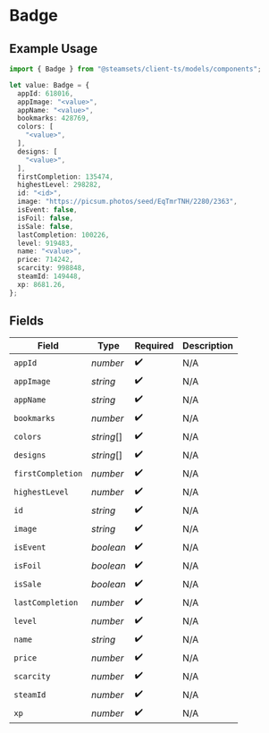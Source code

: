 # Badge

## Example Usage

```typescript
import { Badge } from "@steamsets/client-ts/models/components";

let value: Badge = {
  appId: 618016,
  appImage: "<value>",
  appName: "<value>",
  bookmarks: 428769,
  colors: [
    "<value>",
  ],
  designs: [
    "<value>",
  ],
  firstCompletion: 135474,
  highestLevel: 298282,
  id: "<id>",
  image: "https://picsum.photos/seed/EqTmrTNH/2280/2363",
  isEvent: false,
  isFoil: false,
  isSale: false,
  lastCompletion: 100226,
  level: 919483,
  name: "<value>",
  price: 714242,
  scarcity: 998848,
  steamId: 149448,
  xp: 8681.26,
};
```

## Fields

| Field              | Type               | Required           | Description        |
| ------------------ | ------------------ | ------------------ | ------------------ |
| `appId`            | *number*           | :heavy_check_mark: | N/A                |
| `appImage`         | *string*           | :heavy_check_mark: | N/A                |
| `appName`          | *string*           | :heavy_check_mark: | N/A                |
| `bookmarks`        | *number*           | :heavy_check_mark: | N/A                |
| `colors`           | *string*[]         | :heavy_check_mark: | N/A                |
| `designs`          | *string*[]         | :heavy_check_mark: | N/A                |
| `firstCompletion`  | *number*           | :heavy_check_mark: | N/A                |
| `highestLevel`     | *number*           | :heavy_check_mark: | N/A                |
| `id`               | *string*           | :heavy_check_mark: | N/A                |
| `image`            | *string*           | :heavy_check_mark: | N/A                |
| `isEvent`          | *boolean*          | :heavy_check_mark: | N/A                |
| `isFoil`           | *boolean*          | :heavy_check_mark: | N/A                |
| `isSale`           | *boolean*          | :heavy_check_mark: | N/A                |
| `lastCompletion`   | *number*           | :heavy_check_mark: | N/A                |
| `level`            | *number*           | :heavy_check_mark: | N/A                |
| `name`             | *string*           | :heavy_check_mark: | N/A                |
| `price`            | *number*           | :heavy_check_mark: | N/A                |
| `scarcity`         | *number*           | :heavy_check_mark: | N/A                |
| `steamId`          | *number*           | :heavy_check_mark: | N/A                |
| `xp`               | *number*           | :heavy_check_mark: | N/A                |